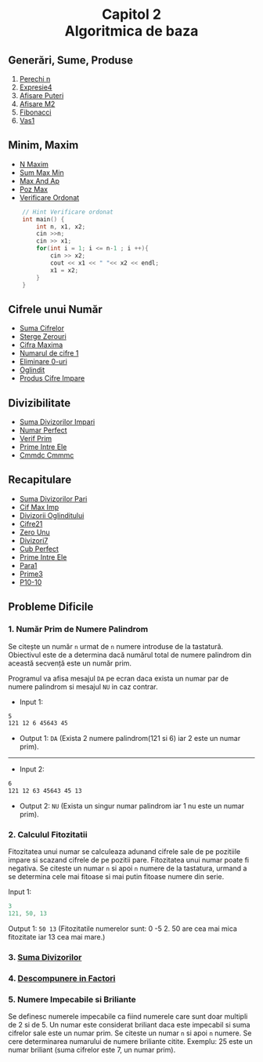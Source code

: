 <h1 align="center">Capitol 2<br>Algoritmica de baza</h1>

## Generări, Sume, Produse
1. [Perechi n](https://www.pbinfo.ro/probleme/4294/perechin)
2. [Expresie4](https://www.pbinfo.ro/probleme/336/expresie4)
3. [Afisare Puteri](https://www.pbinfo.ro/probleme/348/afisareputeri)
4. [Afisare M2](https://www.pbinfo.ro/probleme/3984/afisare-m2)
5. [Fibonacci](https://www.pbinfo.ro/probleme/255/fibonacci)
6. [Vas1](https://www.pbinfo.ro/probleme/3166/vas1)

## Minim, Maxim
- [N Maxim](https://www.pbinfo.ro/probleme/354/n-maxim)
- [Sum Max Min](https://www.pbinfo.ro/probleme/347/summaxmin)
- [Max And Ap](https://www.pbinfo.ro/probleme/346/maxandap)
- [Poz Max](https://www.pbinfo.ro/probleme/282/pozmax)
- [Verificare Ordonat](https://www.pbinfo.ro/probleme/500/verificareordonat)
```cpp
    // Hint Verificare ordonat
    int main() {
        int n, x1, x2;
        cin >>n;
        cin >> x1;
        for(int i = 1; i <= n-1 ; i ++){
            cin >> x2;
            cout << x1 << " "<< x2 << endl;
            x1 = x2;
        }
    }
```
## Cifrele unui Număr
- [Suma Cifrelor](https://www.pbinfo.ro/probleme/10/suma-cifrelor)
- [Sterge Zerouri](https://www.pbinfo.ro/probleme/3932/stergezerouri)
- [Cifra Maxima](https://www.pbinfo.ro/probleme/68/ciframaxima)
- [Numarul de cifre 1](https://www.pbinfo.ro/probleme/4570/numaruldecifre1)
- [Eliminare 0-uri](https://www.pbinfo.ro/probleme/3932/stergezerouri)
- [Oglindit](https://www.pbinfo.ro/probleme/69/oglindit)
- [Produs Cifre Impare](https://www.pbinfo.ro/probleme/65/produscifreimpare)

## Divizibilitate
- [Suma Divizorilor Impari](https://www.pbinfo.ro/probleme/387/suma-divizorilor-impari)
- [Numar Perfect](https://www.pbinfo.ro/probleme/64/numarperfect)
- [Verif Prim](https://www.pbinfo.ro/probleme/45/verifprim)
- [Prime Intre Ele](https://www.pbinfo.ro/probleme/60/primeintreele)
- [Cmmdc Cmmmc](https://www.pbinfo.ro/probleme/3268/cmmdc-cmmmc)

## Recapitulare
- [Suma Divizorilor Pari](https://www.pbinfo.ro/probleme/3270/suma-divizorilor-pari)
- [Cif Max Imp](https://www.pbinfo.ro/probleme/3667/cifmaximp)
- [Divizorii Oglinditului](https://www.pbinfo.ro/probleme/408/divizorii-oglinditului)
- [Cifre21](https://www.pbinfo.ro/probleme/4319/cifre21)
- [Zero Unu](https://www.pbinfo.ro/probleme/3933/zero-unu)
- [Divizori7](https://www.pbinfo.ro/probleme/4330/divizori7)
- [Cub Perfect](https://www.pbinfo.ro/probleme/2695/cub-perfect)
- [Prime Intre Ele](https://www.pbinfo.ro/probleme/60/primeintreele)
- [Para1](https://www.pbinfo.ro/probleme/4274/para1)
- [Prime3](https://www.pbinfo.ro/probleme/3351/prime3)
- [P10-10](https://www.pbinfo.ro/probleme/2222/p10-10)

## Probleme Dificile

### 1. Număr Prim de Numere Palindrom

Se citește un număr `n` urmat de `n` numere introduse de la tastatură. Obiectivul este de a determina dacă numărul total de numere palindrom din această secvență este un număr prim.

Programul va afisa mesajul `DA` pe ecran daca exista un numar par de numere palindrom si mesajul `NU` in caz contrar.
- Input 1:
```txt
5
121 12 6 45643 45
```
- Output 1:  `DA` (Exista 2 numere palindrom(121 si 6) iar 2 este un numar prim).
---
- Input 2:
```txt
6
121 12 63 45643 45 13
```
- Output 2:  `NU` (Exista un singur numar palindrom iar 1 nu este un numar prim).


### 2. Calculul Fitozitatii

Fitozitatea unui numar se calculeaza adunand cifrele sale de pe pozitiile impare si scazand cifrele de pe pozitii pare. Fitozitatea unui numar poate fi negativa. Se citeste un numar `n` si apoi `n` numere de la tastatura, urmand a se determina cele mai fitoase si mai putin fitoase numere din serie.

Input 1:
```cpp
3
121, 50, 13
```

Output 1: `50 13` (Fitozitatile numerelor sunt: 0 -5 2. 50 are cea mai mica fitozitate iar 13 cea mai mare.)

### 3. [Suma Divizorilor](https://www.pbinfo.ro/probleme/4296/sumdiv)

### 4. [Descompunere in Factori](https://www.pbinfo.ro/probleme/1319/descompunere-factori)

### 5. Numere Impecabile si Briliante
Se definesc numerele impecabile ca fiind numerele care sunt doar multipli de 2 si de 5. Un numar este considerat briliant daca este impecabil si suma cifrelor sale este un numar prim. Se citeste un numar `n` si apoi `n` numere. Se cere determinarea numarului de numere briliante citite.
Exemplu: 25 este un numar briliant (suma cifrelor este 7, un numar prim).
